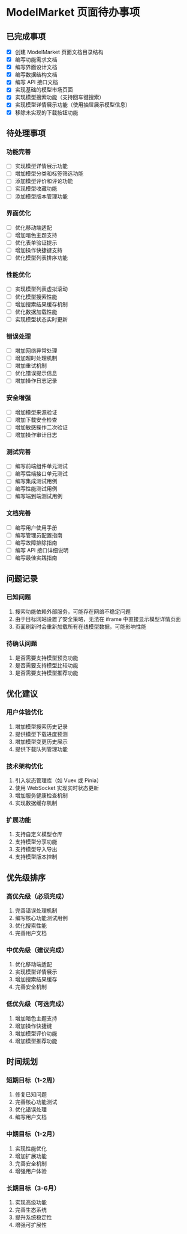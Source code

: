 # ModelMarket 页面待办事项

## 已完成事项

- [x] 创建 ModelMarket 页面文档目录结构
- [x] 编写功能需求文档
- [x] 编写界面设计文档
- [x] 编写数据结构文档
- [x] 编写 API 接口文档
- [x] 实现基础的模型市场页面
- [x] 实现模型搜索功能（支持回车键搜索）
- [x] 实现模型详情展示功能（使用抽屉展示模型信息）
- [x] 移除未实现的下载按钮功能

## 待处理事项

### 功能完善
- [ ] 实现模型详情展示功能
- [ ] 增加模型分类和标签筛选功能
- [ ] 添加模型评价和评论功能
- [ ] 实现模型收藏功能
- [ ] 添加模型版本管理功能

### 界面优化
- [ ] 优化移动端适配
- [ ] 增加暗色主题支持
- [ ] 优化表单验证提示
- [ ] 增加操作快捷键支持
- [ ] 优化模型列表排序功能

### 性能优化
- [ ] 实现模型列表虚拟滚动
- [ ] 优化模型搜索性能
- [ ] 增加搜索结果缓存机制
- [ ] 优化数据加载性能
- [ ] 实现模型状态实时更新

### 错误处理
- [ ] 增加网络异常处理
- [ ] 增加超时处理机制
- [ ] 增加重试机制
- [ ] 优化错误提示信息
- [ ] 增加操作日志记录

### 安全增强
- [ ] 增加模型来源验证
- [ ] 增加下载安全检查
- [ ] 增加敏感操作二次验证
- [ ] 增加操作审计日志

### 测试完善
- [ ] 编写前端组件单元测试
- [ ] 编写后端接口单元测试
- [ ] 编写集成测试用例
- [ ] 编写性能测试用例
- [ ] 编写端到端测试用例

### 文档完善
- [ ] 编写用户使用手册
- [ ] 编写管理员配置指南
- [ ] 编写故障排除指南
- [ ] 编写 API 接口详细说明
- [ ] 编写最佳实践指南

## 问题记录

### 已知问题
1. 搜索功能依赖外部服务，可能存在网络不稳定问题
2. 由于目标网站设置了安全策略，无法在 iframe 中直接显示模型详情页面
3. 页面刷新时会重新加载所有在线模型数据，可能影响性能

### 待确认问题
1. 是否需要支持模型预览功能
2. 是否需要支持模型比较功能
3. 是否需要支持模型推荐功能

## 优化建议

### 用户体验优化
1. 增加模型搜索历史记录
2. 提供模型下载进度预测
3. 增加模型变更历史展示
4. 提供下载队列管理功能

### 技术架构优化
1. 引入状态管理库（如 Vuex 或 Pinia）
2. 使用 WebSocket 实现实时状态更新
3. 增加服务健康检查机制
4. 实现数据缓存机制

### 扩展功能
1. 支持自定义模型仓库
2. 支持模型分享功能
3. 支持模型导入导出
4. 支持模型版本控制

## 优先级排序

### 高优先级（必须完成）
1. 完善错误处理机制
2. 编写核心功能测试用例
3. 优化搜索性能
4. 完善用户文档

### 中优先级（建议完成）
1. 优化移动端适配
2. 实现模型详情展示
3. 增加搜索结果缓存
4. 完善安全机制

### 低优先级（可选完成）
1. 增加暗色主题支持
2. 增加操作快捷键
3. 增加模型评价功能
4. 增加模型推荐功能

## 时间规划

### 短期目标（1-2周）
1. 修复已知问题
2. 完善核心功能测试
3. 优化错误处理
4. 编写用户文档

### 中期目标（1-2月）
1. 实现性能优化
2. 增加扩展功能
3. 完善安全机制
4. 增强用户体验

### 长期目标（3-6月）
1. 实现高级功能
2. 完善生态系统
3. 提升系统稳定性
4. 增强可扩展性